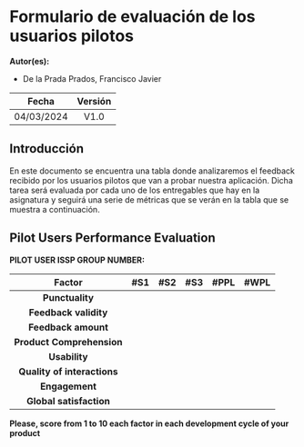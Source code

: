 ﻿# Formulario de evaluación de los usuarios pilotos

**Autor(es):**
- De la Prada Prados, Francisco Javier

|**Fecha** |**Versión** |
| :-: | :-: |
|04/03/2024|V1.0|


## Introducción

En este documento se encuentra una tabla donde analizaremos el feedback recibido por los usuarios pilotos que van a probar nuestra aplicación. Dicha tarea será evaluada por cada uno de los entregables que hay en la asignatura y seguirá una serie de métricas que se verán en la tabla que se muestra a continuación.

## Pilot Users Performance Evaluation

**PILOT USER ISSP GROUP NUMBER:**

|**Factor**|**#S1**|**#S2**|**#S3**|**#PPL**|**#WPL**|
| :-: | :-: | :-: | :-: | :-: | :-: |
|**Punctuality**||||||
|**Feedback validity**||||||
|**Feedback amount**||||||
|**Product Comprehension**||||||
|**Usability**||||||
|**Quality of interactions**||||||
|**Engagement**||||||
|**Global satisfaction**||||||



**Please, score from 1 to 10 each factor in each development cycle of your product**

